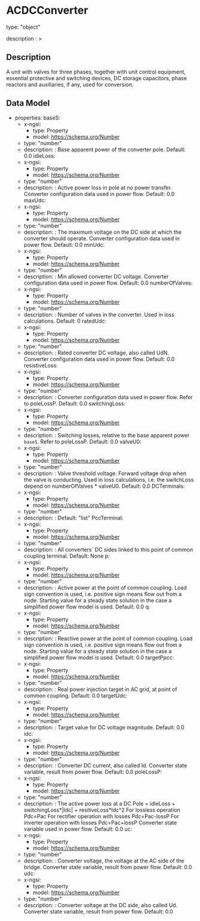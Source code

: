# ACDCConverter
type: "object"
description : >
## Description
A unit with valves for three phases, together with unit control equipment, essential protective and switching devices, DC storage capacitors, phase reactors and auxiliaries, if any, used for conversion.

## Data Model
  - properties:
    baseS:
      - x-ngsi:
        - type: Property
        - model: https://schema.org/Number
      - type: "number"
      - description: : Base apparent power of the converter pole. Default: 0.0    idleLoss:
      - x-ngsi:
        - type: Property
        - model: https://schema.org/Number
      - type: "number"
      - description: : Active power loss in pole at no power transfer. Converter configuration data used in power flow. Default: 0.0    maxUdc:
      - x-ngsi:
        - type: Property
        - model: https://schema.org/Number
      - type: "number"
      - description: : The maximum voltage on the DC side at which the converter should operate. Converter configuration data used in power flow. Default: 0.0    minUdc:
      - x-ngsi:
        - type: Property
        - model: https://schema.org/Number
      - type: "number"
      - description: : Min allowed converter DC voltage. Converter configuration data used in power flow. Default: 0.0    numberOfValves:
      - x-ngsi:
        - type: Property
        - model: https://schema.org/Number
      - type: "number"
      - description: : Number of valves in the converter. Used in loss calculations. Default: 0    ratedUdc:
      - x-ngsi:
        - type: Property
        - model: https://schema.org/Number
      - type: "number"
      - description: : Rated converter DC voltage, also called UdN. Converter configuration data used in power flow. Default: 0.0    resistiveLoss:
      - x-ngsi:
        - type: Property
        - model: https://schema.org/Number
      - type: "number"
      - description: : Converter configuration data used in power flow. Refer to poleLossP. Default: 0.0    switchingLoss:
      - x-ngsi:
        - type: Property
        - model: https://schema.org/Number
      - type: "number"
      - description: : Switching losses, relative to the base apparent power `baseS`. Refer to poleLossP. Default: 0.0    valveU0:
      - x-ngsi:
        - type: Property
        - model: https://schema.org/Number
      - type: "number"
      - description: : Valve threshold voltage. Forward voltage drop when the valve is conducting. Used in loss calculations, i.e. the switchLoss depend on numberOfValves * valveU0. Default: 0.0    DCTerminals:
      - x-ngsi:
        - type: Property
        - model: https://schema.org/Number
      - type: "number"
      - description: :  Default: "list"    PccTerminal:
      - x-ngsi:
        - type: Property
        - model: https://schema.org/Number
      - type: "number"
      - description: : All converters` DC sides linked to this point of common coupling terminal. Default: None    p:
      - x-ngsi:
        - type: Property
        - model: https://schema.org/Number
      - type: "number"
      - description: : Active power at the point of common coupling. Load sign convention is used, i.e. positive sign means flow out from a node. Starting value for a steady state solution in the case a simplified power flow model is used. Default: 0.0    q:
      - x-ngsi:
        - type: Property
        - model: https://schema.org/Number
      - type: "number"
      - description: : Reactive power at the point of common coupling. Load sign convention is used, i.e. positive sign means flow out from a node. Starting value for a steady state solution in the case a simplified power flow model is used. Default: 0.0    targetPpcc:
      - x-ngsi:
        - type: Property
        - model: https://schema.org/Number
      - type: "number"
      - description: : Real power injection target in AC grid, at point of common coupling. Default: 0.0    targetUdc:
      - x-ngsi:
        - type: Property
        - model: https://schema.org/Number
      - type: "number"
      - description: : Target value for DC voltage magnitude. Default: 0.0    idc:
      - x-ngsi:
        - type: Property
        - model: https://schema.org/Number
      - type: "number"
      - description: : Converter DC current, also called Id. Converter state variable, result from power flow. Default: 0.0    poleLossP:
      - x-ngsi:
        - type: Property
        - model: https://schema.org/Number
      - type: "number"
      - description: : The active power loss at a DC Pole  = idleLoss + switchingLoss*|Idc| + resitiveLoss*Idc^2 For lossless operation Pdc=Pac For rectifier operation with losses Pdc=Pac-lossP For inverter operation with losses Pdc=Pac+lossP Converter state variable used in power flow. Default: 0.0    uc:
      - x-ngsi:
        - type: Property
        - model: https://schema.org/Number
      - type: "number"
      - description: : Converter voltage, the voltage at the AC side of the bridge. Converter state variable, result from power flow. Default: 0.0    udc:
      - x-ngsi:
        - type: Property
        - model: https://schema.org/Number
      - type: "number"
      - description: : Converter voltage at the DC side, also called Ud. Converter state variable, result from power flow. Default: 0.0